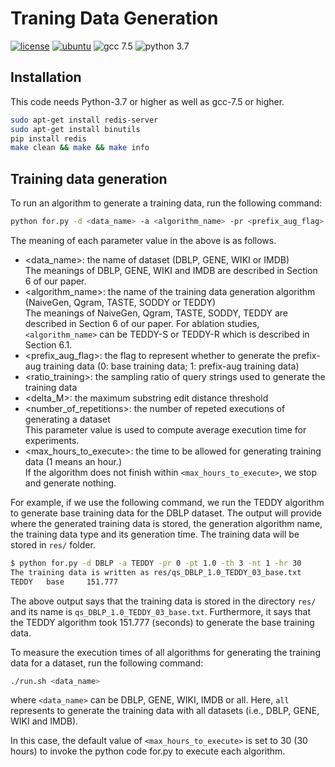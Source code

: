 # Traning Data Generation

[![license](https://img.shields.io/github/license/sykwon/teddy-dream?color=brightgreen)](https://github.com/sykwon/teddy-dream/blob/master/LICENSE)
[![ubuntu](https://img.shields.io/badge/ubuntu-v18.04-orange)](https://wiki.ubuntu.com/Releases)
![gcc 7.5](https://img.shields.io/badge/gcc-v7.5-blue)
![python 3.7](https://img.shields.io/badge/python-v3.7-blue)

## Installation

This code needs Python-3.7 or higher as well as gcc-7.5 or higher.

```bash
sudo apt-get install redis-server
sudo apt-get install binutils
pip install redis
make clean && make && make info
```

## Training data generation

To run an algorithm to generate a training data, run the following command:

```bash
python for.py -d <data_name> -a <algorithm_name> -pr <prefix_aug_flag> -pt <ratio_training> -th <delta_M> -nt <number_of_repetitions> -hr <max_hours_to_execute>
```

The meaning of each parameter value in the above is as follows.

* <data_name>: the name of dataset (DBLP, GENE, WIKI or IMDB)  
The meanings of DBLP, GENE, WIKI and IMDB are described in Section 6 of our paper.
* <algorithm_name>: the name of the training data generation algorithm (NaiveGen, Qgram, TASTE, SODDY or TEDDY)  
The meanings of NaiveGen, Qgram, TASTE, SODDY, TEDDY are described in Section 6 of our paper.
For ablation studies, ```<algorithm_name>``` can be TEDDY-S or TEDDY-R which is described in Section 6.1.
* <prefix_aug_flag>: the flag to represent whether to generate the prefix-aug training data (0: base training data; 1: prefix-aug training data)
* <ratio_training>: the sampling ratio of query strings used to generate the training data
* <delta_M>: the maximum substring edit distance threshold
* <number_of_repetitions>: the number of repeted executions of generating a dataset  
  This parameter value is used to compute average execution time for experiments.
* <max_hours_to_execute>: the time to be allowed for generating training data (1 means an hour.)  
If the algorithm does not finish within ```<max_hours_to_execute>```, we stop and generate nothing.

For example, if we use the following command, we run the TEDDY algorithm to generate base training data for the DBLP dataset.
The output will provide where the generated training data is stored, the generation algorithm name, the training data type and its generation time. The training data will be stored in ```res/``` folder.

```bash
$ python for.py -d DBLP -a TEDDY -pr 0 -pt 1.0 -th 3 -nt 1 -hr 30
The training data is written as res/qs_DBLP_1.0_TEDDY_03_base.txt
TEDDY   base     151.777
```

The above output says that the training data is stored in the directory ```res/``` and its name is ```qs_DBLP_1.0_TEDDY_03_base.txt```.
Furthermore, it says that the TEDDY algorithm took 151.777 (seconds) to generate the base training data.

To measure the execution times of all algorithms for generating the training data for a dataset, run the following command:

```bash
./run.sh <data_name>
```

where ```<data_name>``` can be DBLP, GENE, WIKI, IMDB or all. Here, ```all``` represents to generate the training data with all datasets (i.e., DBLP, GENE, WIKI and IMDB).

In this case, the default value of ```<max_hours_to_execute>``` is set to 30 (30 hours) to invoke the python code for.py to execute each algorithm.
